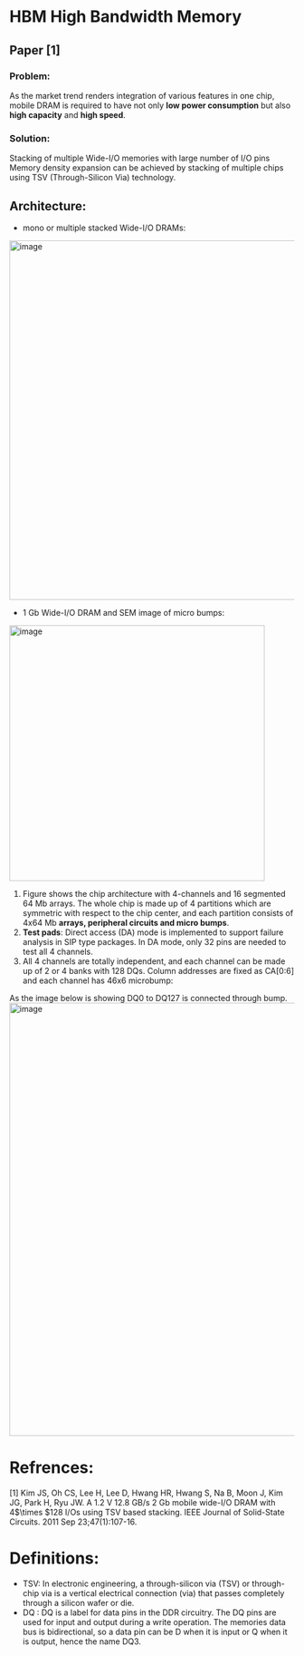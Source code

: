 # HBM High Bandwidth Memory

## Paper [1]
### Problem: 
  As the market trend renders integration of various features in one chip, mobile DRAM is required to have not only **low power consumption** but also **high capacity** and **high speed**.
### Solution:
  Stacking of multiple Wide-I/O memories with large number of I/O pins
  Memory density expansion can be achieved by stacking of multiple chips using TSV (Through-Silicon Via) technology.
## Architecture:
 - mono or multiple stacked Wide-I/O DRAMs:
 
<img width="634" alt="image" src="https://github.com/zahrayousefijamarani/HBM_high_bandwidth_memory/assets/45602698/f4d300cf-d751-4ee1-94ad-a56b01b05388">

- 1 Gb Wide-I/O DRAM and SEM image of micro bumps:

<img width="451" alt="image" src="https://github.com/zahrayousefijamarani/HBM_high_bandwidth_memory/assets/45602698/f896589d-1b81-4236-8b1e-73219c48f499">

1. Figure shows the chip architecture with 4-channels and 16 segmented 64 Mb arrays. The whole chip is made up of 4 partitions which are symmetric with respect to the chip center, and each partition consists of 4x64 Mb **arrays, peripheral circuits and micro bumps**.
2. **Test pads**: Direct access (DA) mode is implemented to support failure analysis in SIP type packages. In DA mode, only 32 pins are needed to test all 4 channels.
2. All 4 channels are totally independent, and each channel can be made up of 2 or 4 banks with 128 DQs. Column addresses are fixed
as CA[0:6] and each channel has 46x6 microbump:

As the image below is showing DQ0 to DQ127 is connected through bump.
<img width="764" alt="image" src="https://github.com/zahrayousefijamarani/HBM_high_bandwidth_memory/assets/45602698/2e0affdb-dbb5-484d-9203-b4708b756a52">


# Refrences:
[1] Kim JS, Oh CS, Lee H, Lee D, Hwang HR, Hwang S, Na B, Moon J, Kim JG, Park H, Ryu JW. A 1.2 V 12.8 GB/s 2 Gb mobile wide-I/O DRAM with 4$\times $128 I/Os using TSV based stacking. IEEE Journal of Solid-State Circuits. 2011 Sep 23;47(1):107-16.

# Definitions:
- TSV: In electronic engineering, a through-silicon via (TSV) or through-chip via is a vertical electrical connection (via) that passes completely through a silicon wafer or die.
- DQ : DQ is a label for data pins in the DDR circuitry. The DQ pins are used for input and output during a write operation. The memories data bus is bidirectional, so a data pin can be D when it is input or Q when it is output, hence the name DQ3.
